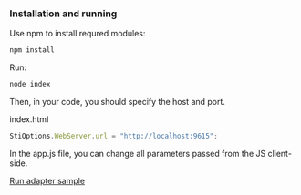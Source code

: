 
### Installation and running
Use npm to install requred modules:

```bash
npm install
```
Run:
```bash
node index
```
Then, in your code, you should specify the host and port.

index.html
```js
StiOptions.WebServer.url = "http://localhost:9615";
```

In the app.js file, you can change all parameters passed from the JS client-side.

[Run adapter sample](https://github.com/stimulsoft/Samples-JS/tree/master/Node.js/04.%20Start%20SQL%20Adapters%20from%20Http%20Server)
